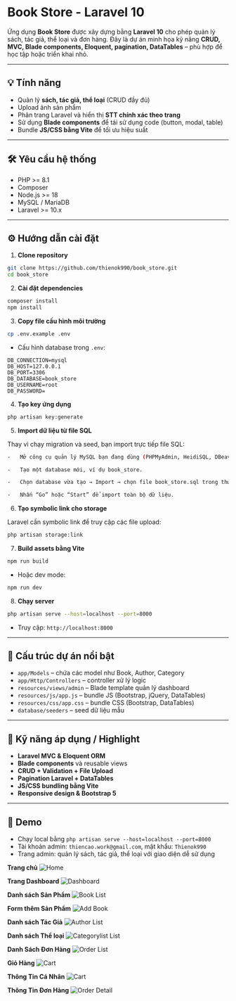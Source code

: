 # Book Store - Laravel 10

Ứng dụng **Book Store** được xây dựng bằng **Laravel 10** cho phép quản lý sách, tác giả, thể loại và đơn hàng. Đây là dự án minh họa kỹ năng **CRUD, MVC, Blade components, Eloquent, pagination, DataTables** – phù hợp để học tập hoặc triển khai nhỏ.

---

## 💡 Tính năng

-   Quản lý **sách, tác giả, thể loại** (CRUD đầy đủ)
-   Upload ảnh sản phẩm
-   Phân trang Laravel và hiển thị **STT chính xác theo trang**
-   Sử dụng **Blade components** để tái sử dụng code (button, modal, table)
-   Bundle **JS/CSS bằng Vite** để tối ưu hiệu suất

---

## 🛠️ Yêu cầu hệ thống

-   PHP >= 8.1
-   Composer
-   Node.js >= 18
-   MySQL / MariaDB
-   Laravel >= 10.x

---

## ⚙️ Hướng dẫn cài đặt

1. **Clone repository**

```bash
git clone https://github.com/thienok990/book_store.git
cd book_store
```

2. **Cài đặt dependencies**

```bash
composer install
npm install
```

3. **Copy file cấu hình môi trường**

```bash
cp .env.example .env
```

-   Cấu hình database trong `.env`:

```
DB_CONNECTION=mysql
DB_HOST=127.0.0.1
DB_PORT=3306
DB_DATABASE=book_store
DB_USERNAME=root
DB_PASSWORD=
```

4. **Tạo key ứng dụng**

```bash
php artisan key:generate
```

5. **Import dữ liệu từ file SQL**

Thay vì chạy migration và seed, bạn import trực tiếp file SQL:
```bash
-   Mở công cụ quản lý MySQL bạn đang dùng (PHPMyAdmin, HeidiSQL, DBeaver…).

-   Tạo một database mới, ví dụ book_store.

-   Chọn database vừa tạo → Import → chọn file book_store.sql trong thư mục database.

-   Nhấn “Go” hoặc “Start” để import toàn bộ dữ liệu.
```

6. **Tạo symbolic link cho storage**

Laravel cần symbolic link để truy cập các file upload:

```bash
php artisan storage:link
```
7. **Build assets bằng Vite**

```bash
npm run build
```

-   Hoặc dev mode:

```bash
npm run dev
```

8. **Chạy server**

```bash
php artisan serve --host=localhost --port=8000
```

-   Truy cập: `http://localhost:8000`

---

## 📂 Cấu trúc dự án nổi bật

-   `app/Models` – chứa các model như Book, Author, Category
-   `app/Http/Controllers` – controller xử lý logic
-   `resources/views/admin` – Blade template quản lý dashboard
-   `resources/js/app.js` – bundle JS (Bootstrap, jQuery, DataTables)
-   `resources/css/app.css` – bundle CSS (Bootstrap, DataTables)
-   `database/seeders` – seed dữ liệu mẫu

---

## 🌟 Kỹ năng áp dụng / Highlight

-   **Laravel MVC & Eloquent ORM**
-   **Blade components** và reusable views
-   **CRUD + Validation + File Upload**
-   **Pagination Laravel + DataTables**
-   **JS/CSS bundling bằng Vite**
-   **Responsive design & Bootstrap 5**

---

## 🚀 Demo

-   Chạy local bằng `php artisan serve --host=localhost --port=8000`
-   Tài khoản admin: `thiencao.work@gmail.com`, mật khẩu: `Thienok990`
-   Trang admin: quản lý sách, tác giả, thể loại với giao diện dễ sử dụng


**Trang chủ**
![Home](public/screenshots/index.jpeg)

**Trang Dashboard**
![Dashboard](public/screenshots/dashboard.jpeg)

**Danh sách Sản Phẩm**
![Book List](public/screenshots/products_list.jpeg)

**Form thêm Sản Phẩm**
![Add Book](public/screenshots/form_create_product.jpeg)

**Danh sách Tác Giả**
![Author List](public/screenshots/author_list.jpeg)

**Danh sách Thể loại**
![Categorylist List](public/screenshots/category_list.jpeg)

**Danh Sách Đơn Hàng**
![Order List](public/screenshots/orders.jpeg)

**Giỏ Hàng**
![Cart](public/screenshots/cart.jpeg)

**Thông Tin Cá Nhân**
![Cart](public/screenshots/personal_info.jpeg)

**Thông Tin Đơn Hàng**
![Order Detail](public/screenshots/order_detail.jpeg)
